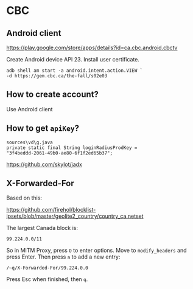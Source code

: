 # CBC

## Android client

https://play.google.com/store/apps/details?id=ca.cbc.android.cbctv

Create Android device API 23. Install user certificate.

~~~
adb shell am start -a android.intent.action.VIEW `
-d https://gem.cbc.ca/the-fall/s02e03
~~~

## How to create account?

Use Android client

## How to get `apiKey`?

~~~
sources\vd\g.java
private static final String loginRadiusProdKey =
"3f4beddd-2061-49b0-ae80-6f1f2ed65b37";
~~~

https://github.com/skylot/jadx

## X-Forwarded-For

Based on this:

<https://github.com/firehol/blocklist-ipsets/blob/master/geolite2_country/country_ca.netset>

The largest Canada block is:

~~~
99.224.0.0/11
~~~

So in MITM Proxy, press `O` to enter options. Move to `modify_headers` and
press Enter. Then press `a` to add a new entry:

~~~
/~q/X-Forwarded-For/99.224.0.0
~~~

Press Esc when finished, then `q`.
